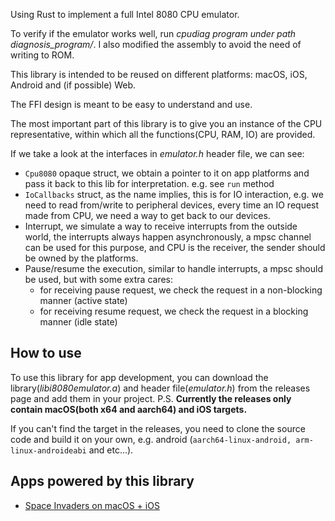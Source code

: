 Using Rust to implement a full Intel 8080 CPU emulator.

To verify if the emulator works well, run *cpudiag program under path diagnosis_program/*. I also modified the assembly to avoid the need of writing to ROM.

This library is intended to be reused on different platforms: macOS, iOS, Android and (if possible) Web.

The FFI design is meant to be easy to understand and use.

The most important part of this library is to give you an instance of the CPU representative, within which all the functions(CPU, RAM, IO) are provided.

If we take a look at the interfaces in *emulator.h* header file, we can see:
- `Cpu8080` opaque struct, we obtain a pointer to it on app platforms and pass it back to this lib for interpretation. e.g. see `run` method
- `IoCallbacks` struct, as the name implies, this is for IO interaction, e.g. we need to read from/write to peripheral devices, every time an IO request made from CPU, we need a way to get back to our devices.
- Interrupt, we simulate a way to receive interrupts from the outside world, the interrupts always happen asynchronously, a mpsc channel can be used for this purpose, and CPU is the receiver, the sender should be owned by the platforms.
- Pause/resume the execution, similar to handle interrupts, a mpsc should be used, but with some extra cares:
    - for receiving pause request, we check the request in a non-blocking manner (active state)
    - for receiving resume request, we check the request in a blocking manner (idle state)

## How to use
To use this library for app development, you can download the library(*libi8080emulator.a*) and header file(*emulator.h*) from the releases page and add them in your project. P.S. **Currently the releases only contain macOS(both x64 and aarch64) and iOS targets.**

If you can't find the target in the releases, you need to clone the source code and build it on your own, e.g. android (`aarch64-linux-android, arm-linux-androideabi` and etc...).

## Apps powered by this library
- [Space Invaders on macOS + iOS](https://github.com/k0Iry/SpaceInvaders)